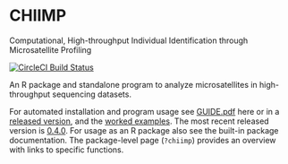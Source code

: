 # CHIIMP
Computational, High-throughput Individual Identification through Microsatellite Profiling

[![CircleCI Build Status](https://circleci.com/gh/ShawHahnLab/chiimp/tree/dev.svg?style=svg)](https://circleci.com/gh/ShawHahnLab/chiimp/tree/dev)

An R package and standalone program to analyze microsatellites in
high-throughput sequencing datasets.

For automated installation and program usage see [GUIDE.pdf](GUIDE.pdf) here or in a
[released version](https://github.com/ShawHahnLab/chiimp/releases), and the [worked examples].
The most recent released version is [0.4.0](https://github.com/ShawHahnLab/chiimp/releases/tag/0.4.0).
For usage as an R package also see the built-in package documentation.  The
package-level page (`?chiimp`) provides an overview with links to specific
functions.

[worked examples]: docs
